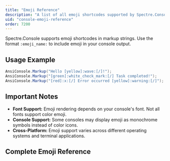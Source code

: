 ```yaml
---
title: "Emoji Reference"
description: "A list of all emoji shortcodes supported by Spectre.Console's Markup"
uid: "console-emoji-reference"
order: 7200
---
```


Spectre.Console supports emoji shortcodes in markup strings. Use the format `:emoji_name:`
to include emoji in your console output.

## Usage Example

```csharp
AnsiConsole.Markup("Hello [yellow]:wave:[/]!");
AnsiConsole.Markup("[green]:white_check_mark:[/] Task completed!");
AnsiConsole.Markup("[red]:x:[/] Error occurred [yellow]:warning:[/]");
```

## Important Notes

- **Font Support:** Emoji rendering depends on your console's font. Not all fonts support color emoji.
- **Console Support:** Some consoles may display emoji as monochrome symbols instead of color icons.
- **Cross-Platform:** Emoji support varies across different operating systems and terminal applications.

## Complete Emoji Reference

<EmojiList />
